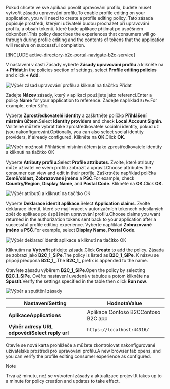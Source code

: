 <span data-ttu-id="92c7c-101">Pokud chcete ve své aplikaci povolit upravování profilu, budete muset vytvořit zásadu upravování profilu.</span><span class="sxs-lookup"><span data-stu-id="92c7c-101">To enable profile editing on your application, you will need to create a profile editing policy.</span></span> <span data-ttu-id="92c7c-102">Tato zásada popisuje prostředí, kterými uživatelé budou procházet při upravování profilu, a obsah tokenů, které bude aplikace přijímat po úspěšném dokončení.</span><span class="sxs-lookup"><span data-stu-id="92c7c-102">This policy describes the experiences that consumers will go through during profile editing and the contents of tokens that the application will receive on successful completion.</span></span>

[!INCLUDE [active-directory-b2c-portal-navigate-b2c-service](active-directory-b2c-portal-navigate-b2c-service.md)]

<span data-ttu-id="92c7c-103">V nastavení v části Zásady vyberte **Zásady upravování profilu** a klikněte na **+ Přidat**.</span><span class="sxs-lookup"><span data-stu-id="92c7c-103">In the policies section of settings, select **Profile editing policies** and click **+ Add**.</span></span>

![Výběr zásad upravování profilu a kliknutí na tlačítko Přidat](media/active-directory-b2c-create-profile-editing-policy/add-b2c-editing-policy.png)

<span data-ttu-id="92c7c-105">Zadejte **Název** zásady, který v aplikaci použijete jako referenci.</span><span class="sxs-lookup"><span data-stu-id="92c7c-105">Enter a policy **Name** for your application to reference.</span></span> <span data-ttu-id="92c7c-106">Zadejte například `SiPe`.</span><span class="sxs-lookup"><span data-stu-id="92c7c-106">For example, enter `SiPe`.</span></span>

<span data-ttu-id="92c7c-107">Vyberte **Zprostředkovatelé identity** a zaškrtněte políčko **Přihlášení místním účtem**.</span><span class="sxs-lookup"><span data-stu-id="92c7c-107">Select **Identity providers** and check **Local Account Signin**.</span></span> <span data-ttu-id="92c7c-108">Volitelně můžete vybrat také zprostředkovatele sociální identity, pokud už jsou nakonfigurováni.</span><span class="sxs-lookup"><span data-stu-id="92c7c-108">Optionally, you can also select social identity providers, if already configured.</span></span> <span data-ttu-id="92c7c-109">Klikněte na **OK**.</span><span class="sxs-lookup"><span data-stu-id="92c7c-109">Click **OK**.</span></span>

![Výběr možnosti Přihlášení místním účtem jako zprostředkovatele identity a kliknutí na tlačítko OK](media/active-directory-b2c-create-profile-editing-policy/add-b2c-editing-identity-providers.png)

<span data-ttu-id="92c7c-111">Vyberte **Atributy profilu**.</span><span class="sxs-lookup"><span data-stu-id="92c7c-111">Select **Profile attributes**.</span></span> <span data-ttu-id="92c7c-112">Zvolte, které atributy může uživatel ve svém profilu zobrazit a upravit.</span><span class="sxs-lookup"><span data-stu-id="92c7c-112">Choose attributes the consumer can view and edit in their profile.</span></span> <span data-ttu-id="92c7c-113">Zaškrtněte například políčka **Země/oblast**, **Zobrazované jméno** a **PSČ**.</span><span class="sxs-lookup"><span data-stu-id="92c7c-113">For example, check **Country/Region**, **Display Name**, and **Postal Code**.</span></span> <span data-ttu-id="92c7c-114">Klikněte na **OK**.</span><span class="sxs-lookup"><span data-stu-id="92c7c-114">Click **OK**.</span></span>

![Výběr atributů a kliknutí na tlačítko OK](media/active-directory-b2c-create-profile-editing-policy/add-b2c-editing-attributes.png)

<span data-ttu-id="92c7c-116">Vyberte **Deklarace identit aplikace**.</span><span class="sxs-lookup"><span data-stu-id="92c7c-116">Select **Application claims**.</span></span> <span data-ttu-id="92c7c-117">Zvolte deklarace identit, které se mají vracet v autorizačních tokenech odesílaných zpět do aplikace po úspěšném upravování profilu.</span><span class="sxs-lookup"><span data-stu-id="92c7c-117">Choose claims you want returned in the authorization tokens sent back to your application after a successful profile editing experience.</span></span> <span data-ttu-id="92c7c-118">Vyberte například **Zobrazované jméno** a **PSČ**.</span><span class="sxs-lookup"><span data-stu-id="92c7c-118">For example, select **Display Name**, **Postal Code**.</span></span>

![Výběr deklarací identit aplikace a kliknutí na tlačítko OK](media/active-directory-b2c-create-profile-editing-policy/add-b2c-editing-application-claims.png)

<span data-ttu-id="92c7c-120">Kliknutím na **Vytvořit** přidejte zásadu.</span><span class="sxs-lookup"><span data-stu-id="92c7c-120">Click **Create** to add the policy.</span></span> <span data-ttu-id="92c7c-121">Zásada se zobrazí jako **B2C_1_SiPe**.</span><span class="sxs-lookup"><span data-stu-id="92c7c-121">The policy is listed as **B2C_1_SiPe**.</span></span> <span data-ttu-id="92c7c-122">K názvu se připojí předpona **B2C_1_**.</span><span class="sxs-lookup"><span data-stu-id="92c7c-122">The **B2C_1_** prefix is appended to the name.</span></span>

<span data-ttu-id="92c7c-123">Otevřete zásadu výběrem **B2C_1_SiPe**.</span><span class="sxs-lookup"><span data-stu-id="92c7c-123">Open the policy by selecting **B2C_1_SiPe**.</span></span> <span data-ttu-id="92c7c-124">Ověřte nastavení uvedená v tabulce a potom klikněte na **Spustit**.</span><span class="sxs-lookup"><span data-stu-id="92c7c-124">Verify the settings specified in the table then click **Run now**.</span></span>

![Výběr a spuštění zásady](media/active-directory-b2c-create-profile-editing-policy/run-b2c-editing-policy.png)

| <span data-ttu-id="92c7c-126">Nastavení</span><span class="sxs-lookup"><span data-stu-id="92c7c-126">Setting</span></span>      | <span data-ttu-id="92c7c-127">Hodnota</span><span class="sxs-lookup"><span data-stu-id="92c7c-127">Value</span></span>  |
| ------------ | ------ |
| <span data-ttu-id="92c7c-128">**Aplikace**</span><span class="sxs-lookup"><span data-stu-id="92c7c-128">**Applications**</span></span> | <span data-ttu-id="92c7c-129">Aplikace Contoso B2C</span><span class="sxs-lookup"><span data-stu-id="92c7c-129">Contoso B2C app</span></span> |
| <span data-ttu-id="92c7c-130">**Výběr adresy URL odpovědi**</span><span class="sxs-lookup"><span data-stu-id="92c7c-130">**Select reply url**</span></span> | `https://localhost:44316/` |

<span data-ttu-id="92c7c-131">Otevře se nová karta prohlížeče a můžete zkontrolovat nakonfigurované uživatelské prostředí pro upravování profilu.</span><span class="sxs-lookup"><span data-stu-id="92c7c-131">A new browser tab opens, and you can verify the profile editing consumer experience as configured.</span></span>

> [!NOTE]
> <span data-ttu-id="92c7c-132">Trvá až minutu, než se vytvoření zásady a aktualizace projeví.</span><span class="sxs-lookup"><span data-stu-id="92c7c-132">It takes up to a minute for policy creation and updates to take effect.</span></span>
>